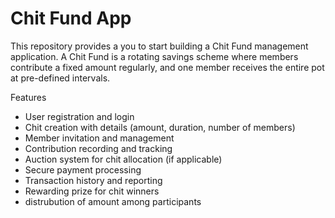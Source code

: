 # Chit Fund App 
This repository provides a  you to start building a Chit Fund management application. A Chit Fund is a rotating savings scheme where members contribute a fixed amount regularly, and one member receives the entire pot at pre-defined intervals.

Features
  - User registration and login
  - Chit creation with details (amount, duration, number of members)
  - Member invitation and management
  - Contribution recording and tracking
  - Auction system for chit allocation (if applicable)
  - Secure payment processing 
  - Transaction history and reporting
  - Rewarding   prize for chit winners
  - distrubution of amount among participants
